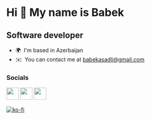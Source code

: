 Hi 👋 My name is Babek
======================

Software developer
-------------------

*   🌍  I'm based in Azerbaijan
*   ✉️  You can contact me at [babekasadli@gmail.com](mailto:babekasadli@gmail.com)
### Socials
                  
                  
<p align="left">
                          
<a href="https://discord.com/users/babekasadli" target="_blank" rel="noreferrer"><img src="https://raw.githubusercontent.com/danielcranney/readme-generator/main/public/icons/socials/discord.svg" width="32" height="32" /></a>                       <a href="https://www.linkedin.com/in/babekasadli" target="_blank" rel="noreferrer"><img src="https://raw.githubusercontent.com/danielcranney/readme-generator/main/public/icons/socials/linkedin.svg" width="32" height="32" /></a>   <a href="https://www.twitter.com/babekasadli" target="_blank" rel="noreferrer"><img src="https://raw.githubusercontent.com/danielcranney/readme-generator/main/public/icons/socials/twitter.svg" width="32" height="32" /></a></p>
[![ko-fi](https://ko-fi.com/img/githubbutton_sm.svg)](https://ko-fi.com/G2G8CM1WZ)
